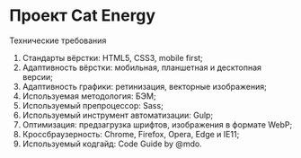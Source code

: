 # Проект Cat Energy

Технические требования
1. Стандарты вёрстки: HTML5, CSS3, mobile first;
2. Адаптивность вёрстки: мобильная, планшетная и десктопная версии;
3. Адаптивность графики: ретинизация, векторные изображения;
4. Используемая методология: БЭМ;
5. Используемый препроцессор: Sass;
6. Используемый инструмент автоматизации: Gulp;
7. Оптимизация: предзагрузка шрифтов, изображения в формате WebP;
8. Кроссбраузерность: Chrome, Firefox, Opera, Edge и IE11;
9. Используемый кодгайд: Code Guide by @mdo.
